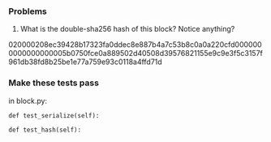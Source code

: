 ### Problems

1. What is the double-sha256 hash of this block? Notice anything?

020000208ec39428b17323fa0ddec8e887b4a7c53b8c0a0a220cfd0000000000000000005b0750fce0a889502d40508d39576821155e9c9e3f5c3157f961db38fd8b25be1e77a759e93c0118a4ffd71d

### Make these tests pass

in block.py:

    def test_serialize(self):

    def test_hash(self):
   